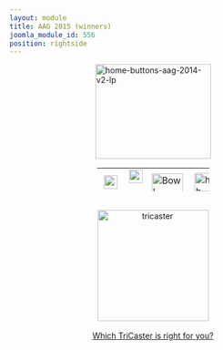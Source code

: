 ```yaml
---
layout: module
title: AAG 2015 (winners)
joomla_module_id: 556
position: rightside
---
```

<p><a href="https://www.facebook.com/media/set/?set=a.494273253814.277764.52869223814" target="_blank"><img style="display: block; margin-left: auto; margin-right: auto;" alt="home-buttons-aag-2014-v2-lp" src="{{"images/aag/aag-2014/home-buttons-aag-2014-v2-lp.png" | cdn }}" height="166" width="203" /></a></p>
<center>
<table style="width: 197px; height: 41px;">
<tbody>
<tr>
<td>&nbsp;<a href="https://www.facebook.com/newtekinc" target="_blank"><img src="{{"images/newtek-social-icons/newtek-facebook.jpg" | cdn }}" width="24" height="24" alt="newtek-facebook" /></a></td>
<td>&nbsp;<a href="https://twitter.com/newtekinc" target="_blank"><img src="{{"images/newtek-social-icons/newtek-twitter.jpg" | cdn }}" width="24" height="24" alt="newtek-twitter" /></a>&nbsp;</td>
<td><a href="http://www.usarmyallamericanbowl.com" target="_blank"><img src="{{"images/aag/aag-2014/Bowl-NoBackground.gif" | cdn }}" width="55" height="35" alt="Bowl-NoBackground" /></a></td>
<td>&nbsp;<a href="http://www.highschoolcube.com" target="_blank"><img src="{{"images/aag/aag-2015/high-school-cube-logo.png" | cdn }}" width="50" height="32" alt="high-school-cube-logo" /></a></td>
</tr>
</tbody>
</table>
<br /><a href="http://pages.newtek.com/which-tricaster.html" target="_blank"><img src="{{"images/aag/aag-2015/tricaster.jpg" | cdn }}" width="195" height="195" alt="tricaster" /><br /><br /><span style="text-align: -webkit-center;">Which TriCaster is right for you?</span></a></center>
